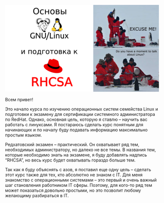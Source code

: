 ![](images/readme/readme.png)

Всем привет!

Это начало курса по изучению операционных систем семейства Linux и подготовки к экзамену для сертификации системного администратора по RedHat. Однако, основная цель, которую я ставлю – научить вас работать с линуксами. Я постараюсь сделать курс понятным для начинающих и по началу буду подавать информацию максимально простым языком. 

Редхатовский экзамен – практический. Он охватывает ряд тем, необходимых администратору, но далеко не все темы. В названия тем, которые необходимо знать на экзамене, я буду добавлять надпись “RHCSA”, но весь курс будет охватывать гораздо больше тем. 

Так как я буду объяснять с азов, я поставил еще одну цель – сделать этот курс также для тех, кто абсолютно не знаком с IT. Для меня знакомство с операционными системами – это первый и очень важный шаг становления работником IT сферы. Поэтому, для кого-то ряд тем может показаться довольно простыми, но это позволит любому желающиму разбираться в IT.
